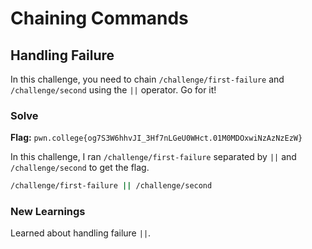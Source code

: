 # Chaining Commands

## Handling Failure
In this challenge, you need to chain `/challenge/first-failure` and `/challenge/second` using the `||` operator. Go for it!

### Solve
**Flag:** `pwn.college{og7S3W6hhvJI_3Hf7nLGeU0WHct.01M0MDOxwiNzAzNzEzW}`

In this challenge, I ran `/challenge/first-failure` separated by `||` and `/challenge/second` to get the flag.

```bash
/challenge/first-failure || /challenge/second
```

### New Learnings
Learned about handling failure `||`.
